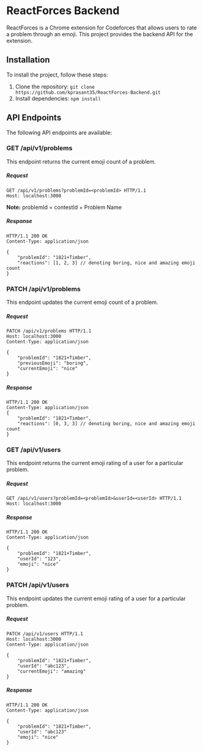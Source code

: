 # ReactForces Backend

ReactForces is a Chrome extension for Codeforces that allows users to rate a problem through an emoji. This project provides the backend API for the extension.

## Installation

To install the project, follow these steps:

1. Clone the repository: `git clone https://github.com/kprasant35/ReactForces-Backend.git`
2. Install dependencies: `npm install`

## API Endpoints

The following API endpoints are available:

### GET /api/v1/problems

This endpoint returns the current emoji count of a problem.

##### Request

```
GET /api/v1/problems?problemId=<problemId> HTTP/1.1
Host: localhost:3000
```

**Note:** problemId = contestId + Problem Name

##### Response

```
HTTP/1.1 200 OK
Content-Type: application/json

{
    "problemId": "1821+Timber",
    "reactions": [1, 2, 3] // denoting boring, nice and amazing emoji count
}
```

### PATCH /api/v1/problems

This endpoint updates the current emoji count of a problem.

##### Request

```
PATCH /api/v1/problems HTTP/1.1
Host: localhost:3000
Content-Type: application/json

{
    "problemId": "1821+Timber",
    "previousEmoji": "boring",
    "currentEmoji": "nice"
}
```

##### Response

```
HTTP/1.1 200 OK
Content-Type: application/json
{
    "problemId": "1821+Timber",
    "reactions": [0, 3, 3] // denoting boring, nice and amazing emoji count
}
```

### GET /api/v1/users

This endpoint returns the current emoji rating of a user for a particular problem.

##### Request

```
GET /api/v1/users?problemId=<problemId>&userId=<userId> HTTP/1.1
Host: localhost:3000
```

##### Response

```
HTTP/1.1 200 OK
Content-Type: application/json

{
    "problemId": "1821+Timber",
    "userId": "123",
    "emoji": "nice"
}
```

### PATCH /api/v1/users

This endpoint updates the current emoji rating of a user for a particular problem.

##### Request

```
PATCH /api/v1/users HTTP/1.1
Host: localhost:3000
Content-Type: application/json

{
    "problemId": "1821+Timber",
    "userId": "abc123",
    "currentEmoji": "amazing"
}
```

##### Response

```
HTTP/1.1 200 OK
Content-Type: application/json

{
    "problemId": "1821+Timber",
    "userId": "abc123"
    "emoji": "nice"
}
```
